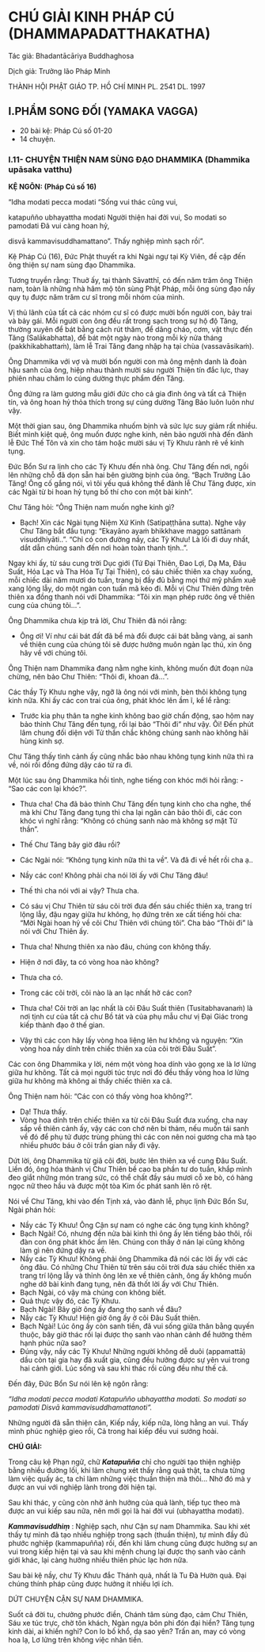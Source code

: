 # CHÚ GIẢI KINH PHÁP CÚ (DHAMMAPADATTHAKATHA)

Tác giả: Bhadantācāriya Buddhaghosa

Dịch giả: Trưởng lão Pháp Minh

THÀNH HỘI PHẬT GIÁO TP. HỒ CHÍ MINH
PL. 2541 DL. 1997

## I.PHẨM SONG ĐỐI (YAMAKA VAGGA)

- 20 bài kệ: Pháp Cú số 01-20
- 14 chuyện.

### I.11- CHUYỆN THIỆN NAM SÙNG ĐẠO DHAMMIKA (Dhammika upāsaka vatthu)

**KỆ NGÔN: (Pháp Cú số 16)**

“Idha modati pecca modati “Sống vui thác cũng vui,

katapuñño ubhayattha modati Người thiện hai đời vui,
So modati so pamodati Đã vui càng hoan hỷ,

disvā kammavisuddhamattano”. Thấy nghiệp mình sạch rồi”.

Kệ Pháp Cú (16), Đức Phật thuyết ra khi Ngài ngự tại Kỳ Viên, đề cập đến ông thiện sự nam sùng đạo Dhammika.

Tương truyền rằng: Thuở ấy, tại thành Sāvatthī, có đến năm trăm ông Thiện nam, toàn là những nhà hâm mộ tôn sùng Phật Pháp, mỗi ông sùng đạo nầy quy tụ được năm trăm cư sĩ trong mỗi nhóm của mình.

Vị thủ lãnh của tất cả các nhóm cư sĩ có được mười bốn người con, bảy trai và bảy gái. Mỗi người con ông đều rất trong sạch trong sự hộ độ Tăng, thường xuyên để bát bằng cách rút thăm, để dâng cháo, cơm, vật thực đến Tăng (Salākabhatta), để bát một ngày nào trong mỗi kỳ nửa tháng (pakkhikabhattaṁ), làm lễ Trai Tăng đang nhập hạ tại chùa (vassavāsikaṁ).

Ông Dhammika với vợ và mười bốn người con mà ông mệnh danh là đoàn hậu sanh của ông, hiệp nhau thành mười sáu người Thiện tín đắc lực, thay phiên nhau chăm lo cúng dường thực phẩm đến Tăng.

Ông đứng ra làm gương mẫu giới đức cho cả gia đình ông và tất cả Thiện tín, và ông hoan hỷ thỏa thích trong sự cúng dường Tăng Bảo luôn luôn như vậy.

Một thời gian sau, ông Dhammika nhuốm bịnh và sức lực suy giảm rất nhiều.
Biết mình kiệt quệ, ông muốn được nghe kinh, nên bảo người nhà đến đảnh lễ Đức Thế Tôn và xin cho tám hoặc mười sáu vị Tỳ Khưu rành rẽ về kinh tụng.

Đức Bổn Sư ra lịnh cho các Tỳ Khưu đến nhà ông.
Chư Tăng đến nơi, ngồi lên những chỗ đã dọn sẵn hai bên giường bịnh của ông. “Bạch Trưởng Lão Tăng! Ông cố gắng nói, vì tôi yếu quá không thể đảnh lễ Chư Tăng được, xin các Ngài từ bi hoan hỷ tụng bố thí cho con một bài kinh”.

Chư Tăng hỏi: “Ông Thiện nam muốn nghe kinh gì?

- Bạch! Xin các Ngài tụng Niệm Xứ Kinh (Satipaṭṭhāna sutta).
  Nghe vậy Chư Tăng bắt đầu tụng: “Ekayāno ayaṁ bhikkhave maggo sattānaṁ visuddhiyāti..”. “Chỉ có con đường nầy, các Tỳ Khưu! Là lối đi duy nhất, dắt dẫn chúng sanh đến nơi hoàn toàn thanh tịnh..”.

Ngay khi ấy, từ sáu cung trời Dục giới (Tứ Đại Thiên, Đao Lợi, Dạ Ma, Đâu Suất, Hóa Lạc và
Tha Hóa Tự Tại Thiên), có sáu chiếc thiên xa chạy xuống, mỗi chiếc dài năm mươi do tuần, trang bị đầy đủ bằng mọi thứ mỹ phẩm xuê xang lộng lẫy, do một ngàn con tuấn mã kéo đi. Mỗi vị Chư Thiên đứng trên thiên xa đồng thanh nói với Dhammika: “Tôi xin mạn phép rước ông về thiên cung của chúng tôi...”.

Ông Dhammika chưa kịp trả lời, Chư Thiên đã nói rằng:

- Ông ơi! Ví như cái bát đất đã bể mà đổi được cái bát bằng vàng, ai sanh về thiên cung của chúng tôi sẽ được hưởng muôn ngàn lạc thú, xin ông hãy về với chúng tôi.

Ông Thiện nam Dhammika đang nằm nghe kinh, không muốn đứt đoạn nửa chừng, nên bảo
Chư Thiên: “Thôi đi, khoan đã...”.

Các thầy Tỳ Khưu nghe vậy, ngỡ là ông nói với mình, bèn thôi không tụng kinh nữa.
Khi ấy các con trai của ông, phát khóc lên ầm ĩ, kể lể rằng:

- Trước kia phụ thân ta nghe kinh không bao giờ chấn động, sao hôm nay bảo thỉnh Chư Tăng đến tụng, rồi lại bảo “Thôi đi” như vậy. Ôi! Đến phút lâm chung đối diện với Tử thần chắc không chúng sanh nào không hãi hùng kinh sợ.

Chư Tăng thấy tình cảnh ấy cũng nhắc bảo nhau không tụng kinh nữa thì ra về, nói rồi đồng đứng dậy cáo từ ra đi.

Một lúc sau ông Dhammika hồi tỉnh, nghe tiếng con khóc mới hỏi rằng: - “Sao các con lại khóc?”.

- Thưa cha! Cha đã bảo thỉnh Chư Tăng đến tụng kinh cho cha nghe, thế mà khi Chư Tăng đang tụng thì cha lại ngăn cản bảo thôi đi, các con khóc vì nghĩ rằng: “Không có chúng sanh nào mà không sợ mặt Tử thần”.

- Thế Chư Tăng bây giờ đâu rồi?

- Các Ngài nói: “Không tụng kinh nữa thì ta về”. Và đã đi về hết rồi cha ạ..

- Nầy các con! Không phải cha nói lời ấy với Chư Tăng đâu!

- Thế thì cha nói với ai vậy? Thưa cha.

- Có sáu vị Chư Thiên từ sáu cõi trời đưa đến sáu chiếc thiên xa, trang trí lộng lẫy, đậu ngay giữa hư không, họ đứng trên xe cất tiếng hỏi cha: “Mời Ngài hoan hỷ về cõi Chư Thiên với chúng tôi”.
  Cha bảo “Thôi đi” là nói với Chư Thiên ấy.

- Thưa cha! Nhưng thiên xa nào đâu, chúng con không thấy.

- Hiện ở nơi đây, ta có vòng hoa nào không?

- Thưa cha có.

- Trong các cõi trời, cõi nào là an lạc nhất hở các con?

- Thưa cha! Cõi trời an lạc nhất là cõi Đâu Suất thiên (Tusitabhavanaṁ) là nơi tịnh cư của tất cả chư Bồ tát và của phụ mẫu chư vị Đại Giác trong kiếp thành đạo ở thế gian.

- Vậy thì các con hãy lấy vòng hoa liệng lên hư không và nguyện: “Xin vòng hoa nầy dính trên chiếc thiên xa của cõi trời Đâu Suất”.

Các con ông Dhammika y lời, ném một vòng hoa dính vào gọng xe là lơ lửng giữa hư không.
Tất cả mọi người túc trực nơi đó đều thấy vòng hoa lơ lửng giữa hư không mà không ai thấy chiếc thiên xa cả.

Ông Thiện nam hỏi: “Các con có thấy vòng hoa không?”.

- Dạ! Thưa thấy.
- Vòng hoa dính trên chiếc thiên xa từ cõi Đâu Suất đưa xuống, cha nay sắp về thiên cảnh ấy, vậy các con chớ nên bi thảm, nếu muốn tái sanh về đó để phụ tử được trùng phùng thì các con nên noi gương cha mà tạo nhiều phước báu ở cõi trần gian nầy đi vậy.

Dứt lời, ông Dhammika từ giã cõi đời, bước lên thiên xa về cung Đâu Suất. Liền đó, ông hóa thành vị Chư Thiên bề cao ba phần tư do tuần, khắp mình đeo giắt những món trang sức, có thể chất đầy sáu mươi cỗ xe bò, có hàng ngọc nữ theo hầu và được một tòa Kim ốc phát sanh lên rõ rệt.

Nói về Chư Tăng, khi vào đến Tịnh xá, vào đảnh lễ, phục lịnh Đức Bổn Sư, Ngài phán hỏi:

- Nầy các Tỳ Khưu! Ông Cận sự nam có nghe các ông tụng kinh không?
- Bạch Ngài! Có, nhưng đến nửa bài kinh thì ông ấy lên tiếng bảo thôi, rồi đàn con ông phát khóc ầm lên. Chúng con thấy ở nán lại cũng không làm gì nên đứng dậy ra về.
- Nầy các Tỳ Khưu! Không phải ông Dhammika đã nói các lời ấy với các ông đâu. Có những Chư
  Thiên từ trên sáu cõi trời đưa sáu chiếc thiên xa trang trí lộng lẫy và thỉnh ông lên xe về thiên cảnh, ông ấy không muốn nghe dở bài kinh đang tụng, nên đã thốt lời ấy với Chư Thiên.
- Bạch Ngài, có vậy mà chúng con không biết.
- Quả thực vậy đó, các Tỳ Khưu.
- Bạch Ngài! Bây giờ ông ấy đang thọ sanh về đâu?
- Nầy các Tỳ Khưu! Hiện giờ ông ấy ở cõi Đâu Suất thiên.
- Bạch Ngài! Lúc ông ấy còn sanh tiền, đã vui sống giữa thân bằng quyến thuộc, bây giờ thác rồi lại được thọ sanh vào nhàn cảnh để hưởng thêm hạnh phúc nữa sao?
- Đúng vậy, nầy các Tỳ Khưu! Những người không dễ duôi (appamattā) dầu còn tại gia hay đã xuất gia, cũng đều hưởng được sự yên vui trong hai cảnh giới. Lúc sống và sau khi thác rồi cũng đều như thế cả.

Đến đây, Đức Bổn Sư nói lên kệ ngôn rằng:

_“Idha modati pecca modati
Katapuñño ubhayattha modati.
So modati so pamodati
Disvā kammavisuddhamattanoti”._

Những người đã sẵn thiện căn,
Kiếp nầy, kiếp nữa, lòng hằng an vui.
Thấy mình phúc nghiệp gieo rồi,
Cả trong hai kiếp đều vui sướng hoài.

**CHÚ GIẢI:**

Trong câu kệ Phạn ngữ, chữ **_Katapuñña_** chỉ cho người tạo thiện nghiệp bằng nhiều đường lối, khi lâm chung xét thấy rằng quả thật, ta chưa từng làm việc quấy ác, ta chỉ làm những việc thuần thiện mà thôi... Nhờ đó mà y được an vui với nghiệp lành trong đời hiện tại.

Sau khi thác, y cũng còn nhờ ảnh hưởng của quả lành, tiếp tục theo mà được an vui kiếp sau nữa, nên mới gọi là hai đời vui (ubhayattha modati).

**_Kammavisuddhiṃ_** : Nghiệp sạch, như Cận sự nam Dhammika. Sau khi xét thấy tự mình đã tạo nhiều nghiệp trong sạch (thuần thiện), tự mình đầy đủ phước nghiệp (kammapuñña) rồi, đến khi lâm chung cũng được hưởng sự an vui trong kiếp hiện tại và sau khi mệnh chung lại được thọ sanh vào cảnh giới khác, lại càng hưởng nhiều thiên phúc lạc hơn nữa.

Sau bài kệ nầy, chư Tỳ Khưu đắc Thánh quả, nhất là Tu Đà Hườn quả. Đại chúng thính pháp cũng được hưởng ít nhiều lợi ích.

DỨT CHUYỆN CẬN SỰ NAM DHAMMIKA.

Suốt cả đời tu, chưởng phước điền,
Chánh tâm sùng đạo, cảm Chư Thiên,
Sáu xe túc trực, chờ tôn khách,
Ngàn ngựa bôn phi đón đại hiền?
Tăng tụng kinh dài, ai khiến nghỉ?
Con lo bố khổ, dạ sao yên?
Trấn an, may có vòng hoa lạ,
Lơ lửng trên không việc nhãn tiền.
